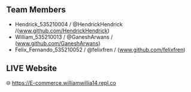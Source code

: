 ## Team Members
- Hendrick_535210004 / @HendrickHendrick /(www.github.com/HendrickHendrick)
- William_535210013 / @GaneshArwans / (www.github.com/GaneshArwans)
- Felix_Fernando_535210052 / @felixfren / (www.github.com/felixfren)

## LIVE Website
🌐 https://E-commerce.williamwillia14.repl.co
